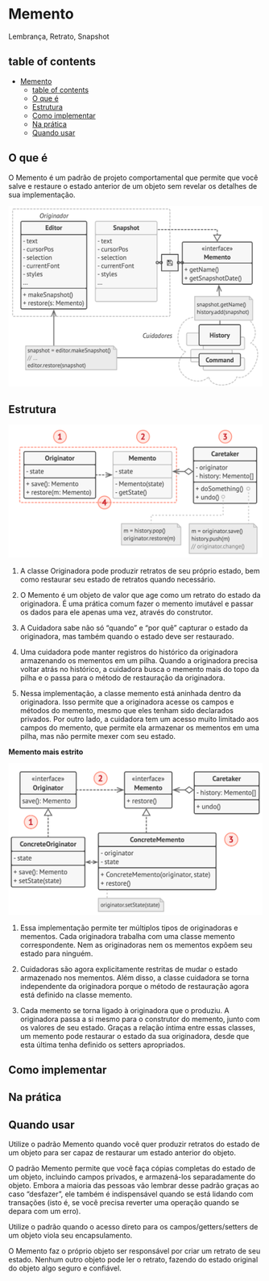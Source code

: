 # Memento
Lembrança, Retrato, Snapshot

## table of contents

- [Memento](#memento)
  - [table of contents](#table-of-contents)
  - [O que é](#o-que-é)
  - [Estrutura](#estrutura)
  - [Como implementar](#como-implementar)
  - [Na prática](#na-prática)
  - [Quando usar](#quando-usar)

## O que é

O Memento é um padrão de projeto comportamental que permite que você salve e restaure o estado anterior de um objeto sem revelar os detalhes de sua implementação.

![alt text](/the-23paterns/imagesmd/MM1.png)

## Estrutura

![alt text](/the-23paterns/imagesmd/MM2.png)



1. A classe Originadora pode produzir retratos de seu próprio estado, bem como restaurar seu estado de retratos quando necessário.

2. O Memento é um objeto de valor que age como um retrato do estado da originadora. É uma prática comum fazer o memento imutável e passar os dados para ele apenas uma vez, através do construtor.

3. A Cuidadora sabe não só “quando” e “por quê” capturar o estado da originadora, mas também quando o estado deve ser restaurado.

4. Uma cuidadora pode manter registros do histórico da originadora armazenando os mementos em um pilha. Quando a originadora precisa voltar atrás no histórico, a cuidadora busca o memento mais do topo da pilha e o passa para o método de restauração da originadora.

5. Nessa implementação, a classe memento está aninhada dentro da originadora. Isso permite que a originadora acesse os campos e métodos do memento, mesmo que eles tenham sido declarados privados. Por outro lado, a cuidadora tem um acesso muito limitado aos campos do memento, que permite ela armazenar os mementos em uma pilha, mas não permite mexer com seu estado.

**Memento mais estrito**

![alt text](/the-23paterns/imagesmd/MM3.png)



1. Essa implementação permite ter múltiplos tipos de originadoras e mementos. Cada originadora trabalha com uma classe memento correspondente. Nem as originadoras nem os mementos expõem seu estado para ninguém.

2. Cuidadoras são agora explicitamente restritas de mudar o estado armazenado nos mementos. Além disso, a classe cuidadora se torna independente da originadora porque o método de restauração agora está definido na classe memento.

3. Cada memento se torna ligado à originadora que o produziu. A originadora passa a si mesmo para o construtor do memento, junto com os valores de seu estado. Graças a relação íntima entre essas classes, um memento pode restaurar o estado da sua originadora, desde que esta última tenha definido os setters apropriados.


## Como implementar

## Na prática

## Quando usar

Utilize o padrão Memento quando você quer produzir retratos do estado de um objeto para ser capaz de restaurar um estado anterior do objeto.

O padrão Memento permite que você faça cópias completas do estado de um objeto, incluindo campos privados, e armazená-los separadamente do objeto. Embora a maioria das pessoas vão lembrar desse padrão graças ao caso “desfazer”, ele também é indispensável quando se está lidando com transações (isto é, se você precisa reverter uma operação quando se depara com um erro).

Utilize o padrão quando o acesso direto para os campos/getters/setters de um objeto viola seu encapsulamento.

O Memento faz o próprio objeto ser responsável por criar um retrato de seu estado. Nenhum outro objeto pode ler o retrato, fazendo do estado original do objeto algo seguro e confiável.

